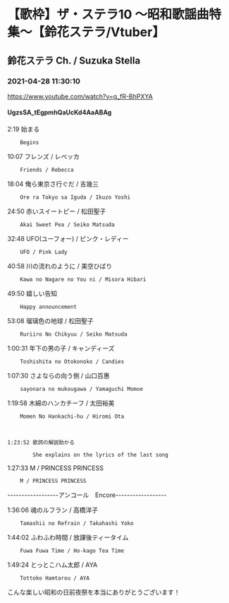 # 【歌枠】ザ・ステラ10 ～昭和歌謡曲特集～【鈴花ステラ/Vtuber】

## 鈴花ステラ Ch. / Suzuka Stella

### 2021-04-28 11:30:10

https://www.youtube.com/watch?v=q_fR-BhPXYA

#### UgzsSA_tEgpmhQaUcKd4AaABAg

2:19	始まる

		Begins

10:07	フレンズ / レベッカ

		Friends / Rebecca

18:04	俺ら東京さ行ぐだ / 吉幾三

		Ore ra Tokyo sa Iguda / Ikuzo Yoshi

24:50	赤いスイートピー / 松田聖子

		Akai Sweet Pea / Seiko Matsuda

32:48	UFO(ユーフォー) / ピンク・レディー

		UFO / Pink Lady

40:58	川の流れのように / 美空ひばり

		Kawa no Nagare no You ni / Misora Hibari



  49:50	嬉しい告知

		Happy announcement



53:08	瑠璃色の地球 / 松田聖子

		Ruriiro No Chikyuu / Seiko Matsuda

1:00:31	年下の男の子 / キャンディーズ

		Toshishita no Otokonoko / Candies

1:07:30	さよならの向う側 / 山口百惠

		sayonara no mukougawa / Yamaguchi Momoe

1:19:58	木綿のハンカチーフ / 太田裕美

		Momen No Hankachi-hu / Hiromi Ota



	1:23:52 歌詞の解説助かる

			She explains on the lyrics of the last song



1:27:33	M / PRINCESS PRINCESS

		M / PRINCESS PRINCESS



------------------アンコール　Encore------------------



1:36:06	魂のルフラン / 高橋洋子

		Tamashii no Refrain / Takahashi Yoko

1:44:02	ふわふわ時間 / 放課後ティータイム

		Fuwa Fuwa Time / Ho-kago Tea Time

1:49:24	とっとこハム太郎 / AYA

		Tottoko Hamtarou / AYA



こんな楽しい昭和の日前夜祭を本当にありがとうございます！


